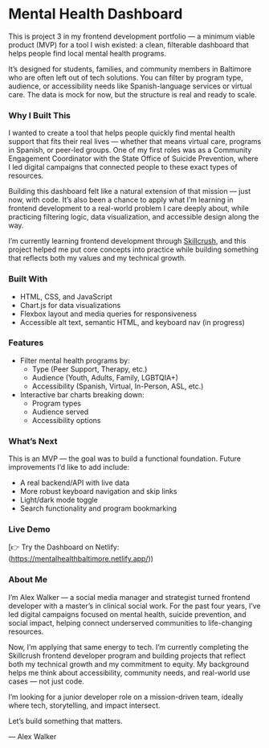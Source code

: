 # Mental Health Dashboard

This is project 3 in my frontend development portfolio — a minimum viable product (MVP) for a tool I wish existed: a clean, filterable dashboard that helps people find local mental health programs.

It’s designed for students, families, and community members in Baltimore who are often left out of tech solutions. You can filter by program type, audience, or accessibility needs like Spanish-language services or virtual care. The data is mock for now, but the structure is real and ready to scale.

### Why I Built This
I wanted to create a tool that helps people quickly find mental health support that fits their real lives — whether that means virtual care, programs in Spanish, or peer-led groups. One of my first roles was as a Community Engagement Coordinator with the State Office of Suicide Prevention, where I led digital campaigns that connected people to these exact types of resources.

Building this dashboard felt like a natural extension of that mission — just now, with code. It’s also been a chance to apply what I’m learning in frontend development to a real-world problem I care deeply about, while practicing filtering logic, data visualization, and accessible design along the way.

I’m currently learning frontend development through [Skillcrush](https://skillcrush.com), and this project helped me put core concepts into practice while building something that reflects both my values and my technical growth.

### Built With
- HTML, CSS, and JavaScript
- Chart.js for data visualizations
- Flexbox layout and media queries for responsiveness
- Accessible alt text, semantic HTML, and keyboard nav (in progress)

### Features
- Filter mental health programs by:
  - Type (Peer Support, Therapy, etc.)
  - Audience (Youth, Adults, Family, LGBTQIA+)
  - Accessibility (Spanish, Virtual, In-Person, ASL, etc.)
- Interactive bar charts breaking down:
  - Program types
  - Audience served
  - Accessibility options

### What’s Next
This is an MVP — the goal was to build a functional foundation. Future improvements I’d like to add include:
- A real backend/API with live data
- More robust keyboard navigation and skip links
- Light/dark mode toggle
- Search functionality and program bookmarking

### Live Demo
[👉 Try the Dashboard on Netlify: (https://mentalhealthbaltimore.netlify.app/))

### About Me
I’m Alex Walker — a social media manager and strategist turned frontend developer with a master’s in clinical social work. For the past four years, I’ve led digital campaigns focused on mental health, suicide prevention, and social impact, helping connect underserved communities to life-changing resources.

Now, I’m applying that same energy to tech. I’m currently completing the Skillcrush frontend developer program and building projects that reflect both my technical growth and my commitment to equity. My background helps me think about accessibility, community needs, and real-world use cases — not just code.

I’m looking for a junior developer role on a mission-driven team, ideally where tech, storytelling, and impact intersect.

Let’s build something that matters.

—
Alex Walker
